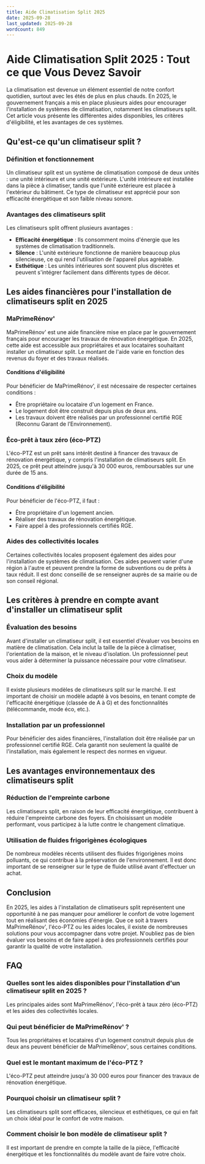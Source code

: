 ```yaml
---
title: Aide Climatisation Split 2025
date: 2025-09-28
last_updated: 2025-09-28
wordcount: 849
---
```


# Aide Climatisation Split 2025 : Tout ce que Vous Devez Savoir

La climatisation est devenue un élément essentiel de notre confort quotidien, surtout avec les étés de plus en plus chauds. En 2025, le gouvernement français a mis en place plusieurs aides pour encourager l'installation de systèmes de climatisation, notamment les climatiseurs split. Cet article vous présente les différentes aides disponibles, les critères d'éligibilité, et les avantages de ces systèmes.

## Qu'est-ce qu'un climatiseur split ?

### Définition et fonctionnement

Un climatiseur split est un système de climatisation composé de deux unités : une unité intérieure et une unité extérieure. L'unité intérieure est installée dans la pièce à climatiser, tandis que l'unité extérieure est placée à l'extérieur du bâtiment. Ce type de climatiseur est apprécié pour son efficacité énergétique et son faible niveau sonore.

### Avantages des climatiseurs split

Les climatiseurs split offrent plusieurs avantages :

- **Efficacité énergétique** : Ils consomment moins d'énergie que les systèmes de climatisation traditionnels.
- **Silence** : L'unité extérieure fonctionne de manière beaucoup plus silencieuse, ce qui rend l'utilisation de l'appareil plus agréable.
- **Esthétique** : Les unités intérieures sont souvent plus discrètes et peuvent s'intégrer facilement dans différents types de décor.

## Les aides financières pour l'installation de climatiseurs split en 2025

### MaPrimeRénov'

MaPrimeRénov' est une aide financière mise en place par le gouvernement français pour encourager les travaux de rénovation énergétique. En 2025, cette aide est accessible aux propriétaires et aux locataires souhaitant installer un climatiseur split. Le montant de l'aide varie en fonction des revenus du foyer et des travaux réalisés.

#### Conditions d'éligibilité

Pour bénéficier de MaPrimeRénov', il est nécessaire de respecter certaines conditions :

- Être propriétaire ou locataire d'un logement en France.
- Le logement doit être construit depuis plus de deux ans.
- Les travaux doivent être réalisés par un professionnel certifié RGE (Reconnu Garant de l’Environnement).

### Éco-prêt à taux zéro (éco-PTZ)

L'éco-PTZ est un prêt sans intérêt destiné à financer des travaux de rénovation énergétique, y compris l'installation de climatiseurs split. En 2025, ce prêt peut atteindre jusqu'à 30 000 euros, remboursables sur une durée de 15 ans.

#### Conditions d'éligibilité

Pour bénéficier de l'éco-PTZ, il faut :

- Être propriétaire d'un logement ancien.
- Réaliser des travaux de rénovation énergétique.
- Faire appel à des professionnels certifiés RGE.

### Aides des collectivités locales

Certaines collectivités locales proposent également des aides pour l'installation de systèmes de climatisation. Ces aides peuvent varier d'une région à l'autre et peuvent prendre la forme de subventions ou de prêts à taux réduit. Il est donc conseillé de se renseigner auprès de sa mairie ou de son conseil régional.

## Les critères à prendre en compte avant d'installer un climatiseur split

### Évaluation des besoins

Avant d'installer un climatiseur split, il est essentiel d'évaluer vos besoins en matière de climatisation. Cela inclut la taille de la pièce à climatiser, l'orientation de la maison, et le niveau d'isolation. Un professionnel peut vous aider à déterminer la puissance nécessaire pour votre climatiseur.

### Choix du modèle

Il existe plusieurs modèles de climatiseurs split sur le marché. Il est important de choisir un modèle adapté à vos besoins, en tenant compte de l'efficacité énergétique (classée de A à G) et des fonctionnalités (télécommande, mode éco, etc.).

### Installation par un professionnel

Pour bénéficier des aides financières, l'installation doit être réalisée par un professionnel certifié RGE. Cela garantit non seulement la qualité de l'installation, mais également le respect des normes en vigueur.

## Les avantages environnementaux des climatiseurs split

### Réduction de l'empreinte carbone

Les climatiseurs split, en raison de leur efficacité énergétique, contribuent à réduire l'empreinte carbone des foyers. En choisissant un modèle performant, vous participez à la lutte contre le changement climatique.

### Utilisation de fluides frigorigènes écologiques

De nombreux modèles récents utilisent des fluides frigorigènes moins polluants, ce qui contribue à la préservation de l'environnement. Il est donc important de se renseigner sur le type de fluide utilisé avant d'effectuer un achat.

## Conclusion

En 2025, les aides à l'installation de climatiseurs split représentent une opportunité à ne pas manquer pour améliorer le confort de votre logement tout en réalisant des économies d'énergie. Que ce soit à travers MaPrimeRénov', l'éco-PTZ ou les aides locales, il existe de nombreuses solutions pour vous accompagner dans votre projet. N'oubliez pas de bien évaluer vos besoins et de faire appel à des professionnels certifiés pour garantir la qualité de votre installation.

## FAQ

### Quelles sont les aides disponibles pour l'installation d'un climatiseur split en 2025 ?

Les principales aides sont MaPrimeRénov', l'éco-prêt à taux zéro (éco-PTZ) et les aides des collectivités locales.

### Qui peut bénéficier de MaPrimeRénov' ?

Tous les propriétaires et locataires d'un logement construit depuis plus de deux ans peuvent bénéficier de MaPrimeRénov', sous certaines conditions.

### Quel est le montant maximum de l'éco-PTZ ?

L'éco-PTZ peut atteindre jusqu'à 30 000 euros pour financer des travaux de rénovation énergétique.

### Pourquoi choisir un climatiseur split ?

Les climatiseurs split sont efficaces, silencieux et esthétiques, ce qui en fait un choix idéal pour le confort de votre maison.

### Comment choisir le bon modèle de climatiseur split ?

Il est important de prendre en compte la taille de la pièce, l'efficacité énergétique et les fonctionnalités du modèle avant de faire votre choix.